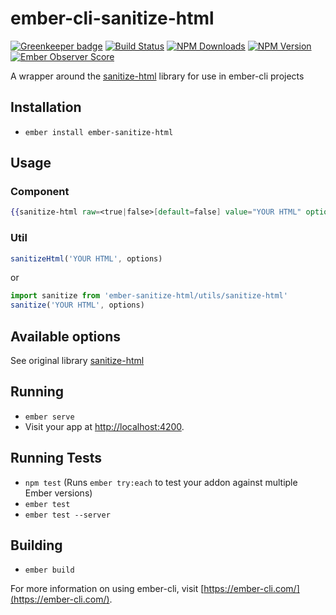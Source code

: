 # ember-cli-sanitize-html


[![Greenkeeper badge](https://badges.greenkeeper.io/devotox/ember-cli-sanitize-html.svg)](https://greenkeeper.io/)
[![Build Status](https://travis-ci.org/devotox/ember-cli-sanitize-html.svg)](http://travis-ci.org/devotox/ember-cli-sanitize-html)
[![NPM Downloads](https://img.shields.io/npm/dm/ember-cli-sanitize-html.svg)](https://www.npmjs.org/package/ember-cli-sanitize-html)
[![NPM Version](https://badge.fury.io/js/ember-cli-sanitize-html.svg)](http://badge.fury.io/js/ember-cli-sanitize-html)
[![Ember Observer Score](http://emberobserver.com/badges/ember-cli-sanitize-html.svg)](http://emberobserver.com/addons/ember-cli-sanitize-html)


A wrapper around the [sanitize-html](https://github.com/punkave/sanitize-html/) library for use in ember-cli projects

## Installation
* `ember install ember-sanitize-html`

## Usage

### Component
```handlebars
{{sanitize-html raw=<true|false>[default=false] value="YOUR HTML" options=options}}
```

### Util
```javascript
sanitizeHtml('YOUR HTML', options)
```
or
```javascript
import sanitize from 'ember-sanitize-html/utils/sanitize-html'
sanitize('YOUR HTML', options)
```

## Available options
See original library [sanitize-html](https://github.com/punkave/sanitize-html/)

## Running

* `ember serve`
* Visit your app at [http://localhost:4200](http://localhost:4200).

## Running Tests

* `npm test` (Runs `ember try:each` to test your addon against multiple Ember versions)
* `ember test`
* `ember test --server`

## Building

* `ember build`

For more information on using ember-cli, visit [https://ember-cli.com/](https://ember-cli.com/).

